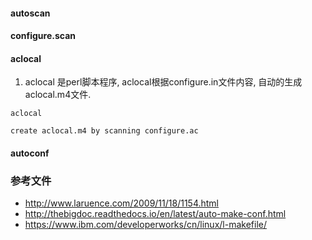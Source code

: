 #### autoscan



#### configure.scan



#### aclocal

1. aclocal 是perl脚本程序, aclocal根据configure.in文件内容, 自动的生成 aclocal.m4文件.
```
aclocal

create aclocal.m4 by scanning configure.ac

```

#### autoconf


#### 


### 参考文件
- http://www.laruence.com/2009/11/18/1154.html
- http://thebigdoc.readthedocs.io/en/latest/auto-make-conf.html
- https://www.ibm.com/developerworks/cn/linux/l-makefile/
